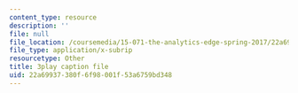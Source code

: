 ```yaml
---
content_type: resource
description: ''
file: null
file_location: /coursemedia/15-071-the-analytics-edge-spring-2017/22a69937380f6f98001f53a6759bd348_vsAzc7GvQSs.srt
file_type: application/x-subrip
resourcetype: Other
title: 3play caption file
uid: 22a69937-380f-6f98-001f-53a6759bd348
---
```


